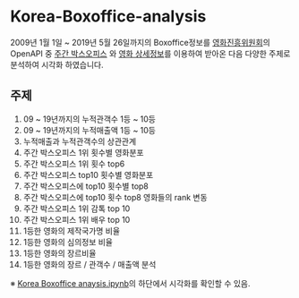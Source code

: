 ﻿# Korea-Boxoffice-analysis
2009년 1월 1일 ~ 2019년 5월 26일까지의 Boxoffice정보를 [영화진흥위원회](http://www.kobis.or.kr/kobisopenapi/homepg/main/main.do)의 OpenAPI 중 [주간 박스오피스](http://www.kobis.or.kr/kobisopenapi/homepg/apiservice/searchServiceInfo.do?serviceId=searchDailyBoxOffice) 와 [영화 상세정보](http://www.kobis.or.kr/kobisopenapi/homepg/apiservice/searchServiceInfo.do?serviceId=searchDailyBoxOffice)를 이용하여 받아온 다음 다양한 주제로 분석하여 시각화 하였습니다.

## 주제
1. 09 ~ 19년까지의 누적관객수 1등 ~ 10등
2. 09 ~ 19년까지의 누적매출액 1등 ~ 10등
3. 누적매출과 누적관객수의 상관관계
4. 주간 박스오피스 1위 횟수별 영화분포
5. 주간 박스오피스 1위 횟수 top6
6. 주간 박스오피스 top10 횟수별 영화분포
7. 주간 박스오피스에 top10 횟수별 top8
8. 주간 박스오피스에 top10 횟수 top8 영화들의 rank 변동
9. 주간 박스오피스 1위 감톡 top 10
10. 주간 박스오피스 1위 배우 top 10
11. 1등한 영화의 제작국가명 비율
12. 1등한 영화의 심의정보 비율
13. 1등한 영화의 장르비율
14. 1등한 영화의 장르 / 관객수 / 매출액 분석

&#8251; [Korea Boxoffice anaysis.ipynb](https://github.com/dddwsd/Korea-Boxoffice-analysis/blob/master/Korea%20Boxoffice%20anaysis.ipynb)의 하단에서 시각화를 확인할 수 있음.
